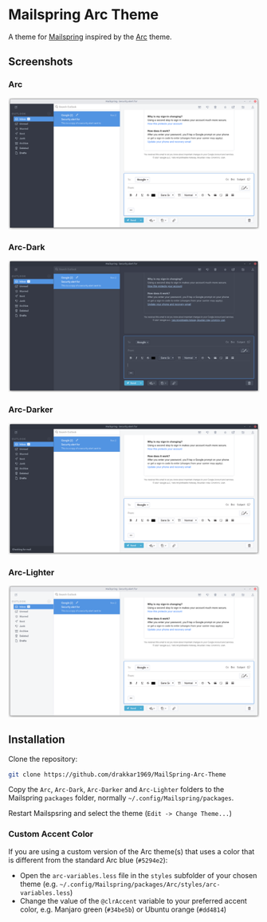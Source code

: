 # Mailspring Arc Theme

A theme for [Mailspring](https://github.com/Foundry376/Mailspring) inspired by the [Arc](https://github.com/jnsh/arc-theme) theme.

## Screenshots

### Arc
<div align="left"><img src="screenshots/light.png" alt="Preview" /></div>

### Arc-Dark
<div align="left"><img src="screenshots/dark.png" alt="Preview" /></div>

### Arc-Darker
<div align="left"><img src="screenshots/darker.png" alt="Preview" /></div>

### Arc-Lighter
<div align="left"><img src="screenshots/lighter.png" alt="Preview" /></div>

## Installation
Clone the repository:

```bash
git clone https://github.com/drakkar1969/MailSpring-Arc-Theme
```
 Copy the `Arc`, `Arc-Dark`, `Arc-Darker` and `Arc-Lighter` folders to the Mailspring `packages` folder, normally `~/.config/Mailspring/packages`.

Restart Mailspsring and select the theme (`Edit -> Change Theme...`)

### Custom Accent Color

If you are using a custom version of the Arc theme(s) that uses a color that is different from the standard Arc blue (`#5294e2`):
- Open the `arc-variables.less` file in the `styles` subfolder of your chosen theme (e.g. `~/.config/Mailspring/packages/Arc/styles/arc-variables.less`)
- Change the value of the `@clrAccent` variable to your preferred accent color, e.g. Manjaro green (`#34be5b`) or Ubuntu orange (`#dd4814`)
